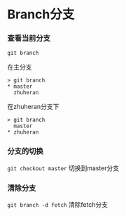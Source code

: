 # Branch分支
### 查看当前分支

```git branch```

在主分支
```
> git branch
* master
  zhuheran
```
在zhuheran分支下
```
> git branch
  master
* zhuheran
```
### 分支的切换
```git checkout master``` 切换到master分支

### 清除分支
```git branch -d fetch``` 清除fetch分支

